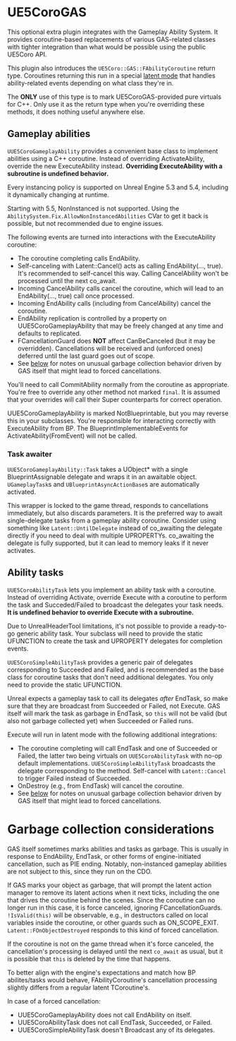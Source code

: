 # UE5CoroGAS

This optional extra plugin integrates with the Gameplay Ability System.
It provides coroutine-based replacements of various GAS-related classes with
tighter integration than what would be possible using the public UE5Coro API.

This plugin also introduces the `UE5Coro::GAS::FAbilityCoroutine` return type.
Coroutines returning this run in a special [latent mode](Async.md#latent-mode)
that handles ability-related events depending on what class they're in.

The **ONLY** use of this type is to mark UE5CoroGAS-provided pure virtuals for
C++.
Only use it as the return type when you're overriding these methods, it does
nothing useful anywhere else.

## Gameplay abilities

`UUE5CoroGameplayAbility` provides a convenient base class to implement
abilities using a C++ coroutine.
Instead of overriding ActivateAbility, override the new ExecuteAbility instead.
**Overriding ExecuteAbility with a subroutine is undefined behavior.**

Every instancing policy is supported on Unreal Engine 5.3 and 5.4, including it
dynamically changing at runtime.

Starting with 5.5, NonInstanced is not supported.
Using the `AbilitySystem.Fix.AllowNonInstancedAbilities` CVar to get it back is
possible, but not recommended due to engine issues.

The following events are turned into interactions with the ExecuteAbility
coroutine:

* The coroutine completing calls EndAbility.
* Self-canceling with Latent::Cancel() acts as calling EndAbility(..., true).
It's recommended to self-cancel this way.
Calling CancelAbility won't be processed until the next co_await.
* Incoming CancelAbility calls cancel the coroutine, which will lead to an
EndAbility(..., true) call once processed.
* Incoming EndAbility calls (including from CancelAbility) cancel the coroutine.
* EndAbility replication is controlled by a property on UUE5CoroGameplayAbility
that may be freely changed at any time and defaults to replicated.
* FCancellationGuard does **NOT** affect CanBeCanceled (but it may be overridden).
Cancellations will be received and (unforced ones) deferred until the last guard
goes out of scope.
* See [below](#garbage-collection-considerations) for notes on unusual garbage
collection behavior driven by GAS itself that might lead to forced cancellations.

You'll need to call CommitAbility normally from the coroutine as appropriate.
You're free to override any other method not marked `final`.
It is assumed that your overrides will call their Super counterparts for correct
operation.

UUE5CoroGameplayAbility is marked NotBlueprintable, but you may reverse this in
your subclasses.
You're responsible for interacting correctly with ExecuteAbility from BP.
The BlueprintImplementableEvents for ActivateAbility(FromEvent) will not be
called.

### Task awaiter

`UUE5CoroGameplayAbility::Task` takes a UObject* with a single
BlueprintAssignable delegate and wraps it in an awaitable object.
`UGameplayTask`s and `UBlueprintAsyncActionBase`s are automatically activated.

This wrapper is locked to the game thread, responds to cancellations
immediately, but also discards parameters.
It is the preferred way to await single-delegate tasks from a gameplay ability
coroutine.
Consider using something like `Latent::UntilDelegate` instead of co_awaiting the
delegate directly if you need to deal with multiple UPROPERTYs.
co_awaiting the delegate is fully supported, but it can lead to memory leaks if
it never activates.

## Ability tasks

`UUE5CoroAbilityTask` lets you implement an ability task with a coroutine.
Instead of overriding Activate, override Execute with a coroutine to perform the
task and Succeded/Failed to broadcast the delegates your task needs.<br>
**It is undefined behavior to override Execute with a subroutine.**

Due to UnrealHeaderTool limitations, it's not possible to provide a ready-to-go
generic ability task.
Your subclass will need to provide the static UFUNCTION to create the task and
UPROPERTY delegates for completion events.

`UUE5CoroSimpleAbilityTask` provides a generic pair of delegates corresponding
to Succeeded and Failed, and is recommended as the base class for coroutine
tasks that don't need additional delegates.
You only need to provide the static UFUNCTION.

Unreal expects a gameplay task to call its delegates _after_ EndTask, so make
sure that they are broadcast from Succeeded or Failed, not Execute.
GAS itself will mark the task as garbage in EndTask, so `this` will not be valid
(but also not garbage collected yet) when Succeeded or Failed runs.

Execute will run in latent mode with the following additional integrations:

* The coroutine completing will call EndTask and one of Succeeded or Failed,
the latter two being virtuals on `UUE5CoroAbilityTask` with no-op default
implementations.
`UUE5CoroSimpleAbilityTask` broadcasts the delegate corresponding to the method.
Self-cancel with `Latent::Cancel` to trigger Failed instead of Succeeded.
* OnDestroy (e.g., from EndTask) will cancel the coroutine.
* See [below](#garbage-collection-considerations) for notes on unusual garbage
collection behavior driven by GAS itself that might lead to forced cancellations.

# Garbage collection considerations

GAS itself sometimes marks abilities and tasks as garbage.
This is usually in response to EndAbility, EndTask, or other forms of
engine-initiated cancellation, such as PIE ending.
Notably, non-instanced gameplay abilities are not subject to this, since they
run on the CDO.

If GAS marks your object as garbage, that will prompt the latent action manager
to remove its latent actions when it next ticks, including the one that drives
the coroutine behind the scenes.
Since the coroutine can no longer run in this case, it is force canceled,
ignoring FCancellationGuards.
`!IsValid(this)` will be observable, e.g., in destructors called on local
variables inside the coroutine, or other guards such as ON_SCOPE_EXIT.
`Latent::FOnObjectDestroyed` responds to this kind of forced cancellation.

If the coroutine is not on the game thread when it's force canceled, the
cancellation's processing is delayed until the next `co_await` as usual, but it
is possible that `this` is deleted by the time that happens.

To better align with the engine's expectations and match how BP abilites/tasks
would behave, FAbilityCoroutine's cancellation processing slightly differs from
a regular latent TCoroutine's.

In case of a forced cancellation:
* UUE5CoroGameplayAbility does not call EndAbility on itself.
* UUE5CoroAbilityTask does not call EndTask, Succeeded, or Failed.
* UUE5CoroSimpleAbilityTask doesn't Broadcast any of its delegates.
